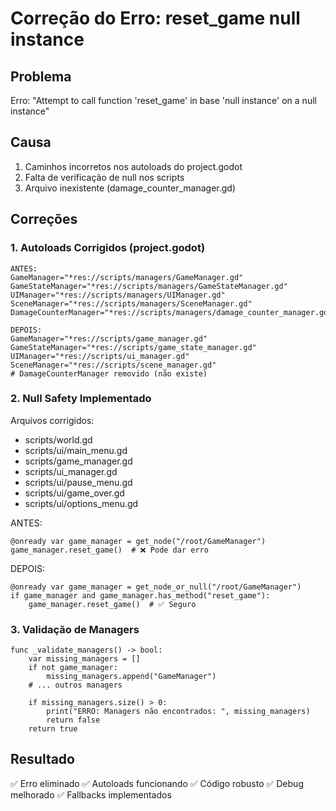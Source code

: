 # Correção do Erro: reset_game null instance

## Problema
Erro: "Attempt to call function 'reset_game' in base 'null instance' on a null instance"

## Causa
1. Caminhos incorretos nos autoloads do project.godot
2. Falta de verificação de null nos scripts
3. Arquivo inexistente (damage_counter_manager.gd)

## Correções

### 1. Autoloads Corrigidos (project.godot)
```
ANTES:
GameManager="*res://scripts/managers/GameManager.gd"
GameStateManager="*res://scripts/managers/GameStateManager.gd"
UIManager="*res://scripts/managers/UIManager.gd"
SceneManager="*res://scripts/managers/SceneManager.gd"
DamageCounterManager="*res://scripts/managers/damage_counter_manager.gd"

DEPOIS:
GameManager="*res://scripts/game_manager.gd"
GameStateManager="*res://scripts/game_state_manager.gd"
UIManager="*res://scripts/ui_manager.gd"
SceneManager="*res://scripts/scene_manager.gd"
# DamageCounterManager removido (não existe)
```

### 2. Null Safety Implementado
Arquivos corrigidos:
- scripts/world.gd
- scripts/ui/main_menu.gd
- scripts/game_manager.gd
- scripts/ui_manager.gd
- scripts/ui/pause_menu.gd
- scripts/ui/game_over.gd
- scripts/ui/options_menu.gd

ANTES:
```gdscript
@onready var game_manager = get_node("/root/GameManager")
game_manager.reset_game()  # ❌ Pode dar erro
```

DEPOIS:
```gdscript
@onready var game_manager = get_node_or_null("/root/GameManager")
if game_manager and game_manager.has_method("reset_game"):
    game_manager.reset_game()  # ✅ Seguro
```

### 3. Validação de Managers
```gdscript
func _validate_managers() -> bool:
    var missing_managers = []
    if not game_manager:
        missing_managers.append("GameManager")
    # ... outros managers
    
    if missing_managers.size() > 0:
        print("ERRO: Managers não encontrados: ", missing_managers)
        return false
    return true
```

## Resultado
✅ Erro eliminado
✅ Autoloads funcionando
✅ Código robusto
✅ Debug melhorado
✅ Fallbacks implementados 